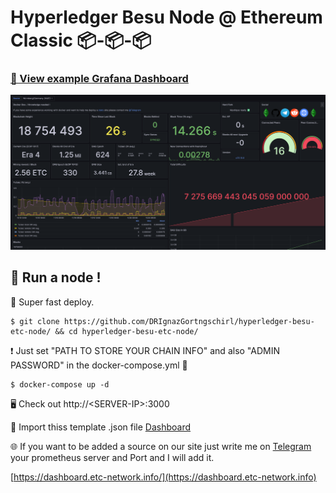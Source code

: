 # Hyperledger Besu Node @ Ethereum Classic 📦-📦-📦

### [👀 View example Grafana Dashboard](https://dashboard.etc-network.info/d/5S-6O8VZk/hyperledger-besu-nodes-at-ethereum-classic?orgId=1&refresh=5s)


![etc-is-comming](https://github.com/DRIgnazGortngschirl/hyperledger-besu-etc-node/blob/main/grafahna-dashboard.png)



## 🏃 Run a node !

🚀 Super fast deploy. 

```
$ git clone https://github.com/DRIgnazGortngschirl/hyperledger-besu-etc-node/ && cd hyperledger-besu-etc-node/
```

❗ Just set "PATH TO STORE YOUR CHAIN INFO" and also "ADMIN PASSWORD" in the docker-compose.yml 🐳

```
$ docker-compose up -d 
```

🖥 Check out http://\<SERVER-IP>:3000 

📝 Import thiss template .json file [Dashboard](https://gist.githubusercontent.com/DRIgnazGortngschirl/353b3cd77b5b5547b4838d58a55a6ed8/raw/28df081beed684629305ff3f789eb69fa30d5875/gistfile1.txt)

🌐 If you want to be added a source on our site just write me on [Telegram](https:/t.me/MarioMichel) your prometheus server and Port and I will add it.

[https://dashboard.etc-network.info/](https://dashboard.etc-network.info)
